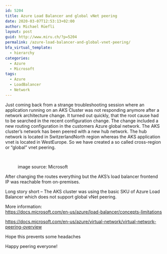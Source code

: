 ```yaml
---
id: 5204
title: Azure Load Balancer and global vNet peering
date: 2020-03-07T12:53:13+02:00
author: Michael Rüefli
layout: post
guid: http://www.miru.ch/?p=5204
permalink: /azure-load-balancer-and-global-vnet-peering/
bfa_virtual_template:
  - hierarchy
categories:
  - Azure
  - Microsoft
tags:
  - Azure
  - LoadBalancer
  - Network
---
```

 

Just coming back from a strange troubleshooting session where an application running on an AKS Cluster was not responding anymore after a network architecture change. It turned out quickly, that the root cause had to be searched in the recent configuration change. The change included a new routing configuration in the customers Azure global network. The AKS cluster&#8217;s network has been peered with a new hub network. The hub network is located in SwitzerlandNorth region whereas the AKS application vnet is located in WestEurope. So we have created a so called cross-region or &#8220;global&#8221; vnet peering. <figure class="wp-block-image">

<img src="../images/2020/03/globalvnetpeering.png" alt="" class="wp-image-5206" srcset="../images/2020/03/globalvnetpeering.png 709w, ../images/2020/03/globalvnetpeering-300x168.png 300w" sizes="(max-width: 709px) 100vw, 709px" /> <figcaption>image source: Microsoft</figcaption></figure> 

After changing the routes everything but the AKS&#8217;s load balancer frontend IP was reachable from on-premises.

Long story short &#8211; The AKS cluster was using the basic SKU of Azure Load Balancer which does not support global vNet peering. 

More information:  
<https://docs.microsoft.com/en-us/azure/load-balancer/concepts-limitations> 

<https://docs.microsoft.com/en-us/azure/virtual-network/virtual-network-peering-overview>



Hope this prevents some headaches

Happy peering everyone!